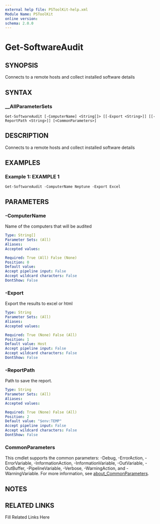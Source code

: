 ```yaml
---
external help file: PSToolKit-help.xml
Module Name: PSToolKit
online version: 
schema: 2.0.0
---
```


# Get-SoftwareAudit

## SYNOPSIS

Connects to a remote hosts and collect installed software details

## SYNTAX

### __AllParameterSets

```
Get-SoftwareAudit [-ComputerName] <String[]> [[-Export <String>]] [[-ReportPath <String>]] [<CommonParameters>]
```

## DESCRIPTION

Connects to a remote hosts and collect installed software details


## EXAMPLES

### Example 1: EXAMPLE 1

```
Get-SoftwareAudit -ComputerName Neptune -Export Excel
```








## PARAMETERS

### -ComputerName

Name of the computers that will be audited

```yaml
Type: String[]
Parameter Sets: (All)
Aliases: 
Accepted values: 

Required: True (All) False (None)
Position: 0
Default value: 
Accept pipeline input: False
Accept wildcard characters: False
DontShow: False
```

### -Export

Export the results to excel or html

```yaml
Type: String
Parameter Sets: (All)
Aliases: 
Accepted values: 

Required: True (None) False (All)
Position: 1
Default value: Host
Accept pipeline input: False
Accept wildcard characters: False
DontShow: False
```

### -ReportPath

Path to save the report.

```yaml
Type: String
Parameter Sets: (All)
Aliases: 
Accepted values: 

Required: True (None) False (All)
Position: 2
Default value: "$env:TEMP"
Accept pipeline input: False
Accept wildcard characters: False
DontShow: False
```


### CommonParameters

This cmdlet supports the common parameters: -Debug, -ErrorAction, -ErrorVariable, -InformationAction, -InformationVariable, -OutVariable, -OutBuffer, -PipelineVariable, -Verbose, -WarningAction, and -WarningVariable. For more information, see [about_CommonParameters](http://go.microsoft.com/fwlink/?LinkID=113216).

## NOTES



## RELATED LINKS

Fill Related Links Here


